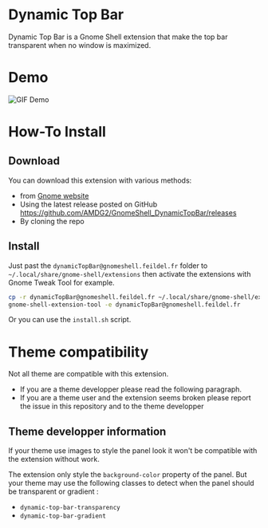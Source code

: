 Dynamic Top Bar
===============

Dynamic Top Bar is a Gnome Shell extension
that make the top bar transparent when no
window is maximized.

Demo
====
![GIF Demo](https://feildel.fr/gnome-shell/dynamic-status-bar.gif)

How-To Install
==============

Download
--------
You can download this extension with various methods:

- from [Gnome website](https://extensions.gnome.org/extension/885/dynamic-top-bar/)
- Using the latest release posted on GitHub https://github.com/AMDG2/GnomeShell_DynamicTopBar/releases
- By cloning the repo

Install
-------
Just past the `dynamicTopBar@gnomeshell.feildel.fr`
folder to `~/.local/share/gnome-shell/extensions`
then activate the extensions with Gnome Tweak Tool
for example.

```bash
cp -r dynamicTopBar@gnomeshell.feildel.fr ~/.local/share/gnome-shell/extensions
gnome-shell-extension-tool -e dynamicTopBar@gnomeshell.feildel.fr
```

Or you can use the `install.sh` script.

Theme compatibility
===================

Not all theme are compatible with this extension.

- If you are a theme developper please read the following paragraph.
- If you are a theme user and the extension seems broken please report the issue in this repository and to the theme developper

Theme developper information
----------------------------

If your theme use images to style the panel look it won't be compatible with the extension without work.

The extension only style the `background-color` property of the panel. But your theme may use the following classes to detect when the panel should be transparent or gradient :

- `dynamic-top-bar-transparency`
- `dynamic-top-bar-gradient`
